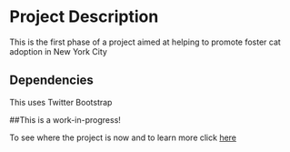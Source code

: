 # Project Description

This is the first phase of a project aimed at helping to promote foster cat adoption in New York City

## Dependencies

This uses Twitter Bootstrap

##This is a work-in-progress!

To see where the project is now and to learn more click [here]( https://mischegoss.github.io/FosterCatsofNewYork/)